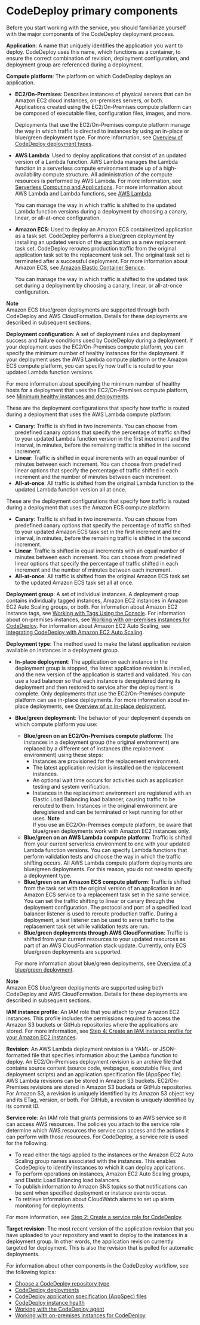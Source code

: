 # CodeDeploy primary components<a name="primary-components"></a>

Before you start working with the service, you should familiarize yourself with the major components of the CodeDeploy deployment process\. 

**Application**: A name that uniquely identifies the application you want to deploy\. CodeDeploy uses this name, which functions as a container, to ensure the correct combination of revision, deployment configuration, and deployment group are referenced during a deployment\.

**Compute platform**: The platform on which CodeDeploy deploys an application\.
+ **EC2/On\-Premises**: Describes instances of physical servers that can be Amazon EC2 cloud instances, on\-premises servers, or both\. Applications created using the EC2/On\-Premises compute platform can be composed of executable files, configuration files, images, and more\.

  Deployments that use the EC2/On\-Premises compute platform manage the way in which traffic is directed to instances by using an in\-place or blue/green deployment type\. For more information, see [Overview of CodeDeploy deployment types](welcome.md#welcome-deployment-overview)\.
+ **AWS Lambda**: Used to deploy applications that consist of an updated version of a Lambda function\. AWS Lambda manages the Lambda function in a serverless compute environment made up of a high\-availability compute structure\. All administration of the compute resources is performed by AWS Lambda\. For more information, see [Serverless Computing and Applications](https://aws.amazon.com/serverless/)\. For more information about AWS Lambda and Lambda functions, see [AWS Lambda](https://aws.amazon.com/lambda/)\.

  You can manage the way in which traffic is shifted to the updated Lambda function versions during a deployment by choosing a canary, linear, or all\-at\-once configuration\. 
+ **Amazon ECS**: Used to deploy an Amazon ECS containerized application as a task set\. CodeDeploy performs a blue/green deployment by installing an updated version of the application as a new replacement task set\. CodeDeploy reroutes production traffic from the original application task set to the replacement task set\. The original task set is terminated after a successful deployment\. For more information about Amazon ECS, see [Amazon Elastic Container Service](https://aws.amazon.com/ecs/)\.

  You can manage the way in which traffic is shifted to the updated task set during a deployment by choosing a canary, linear, or all\-at\-once configuration\.

**Note**  
Amazon ECS blue/green deployments are supported through both CodeDeploy and AWS CloudFormation\. Details for these deployments are described in subsequent sections\.

**Deployment configuration**: A set of deployment rules and deployment success and failure conditions used by CodeDeploy during a deployment\. If your deployment uses the EC2/On\-Premises compute platform, you can specify the minimum number of healthy instances for the deployment\. If your deployment uses the AWS Lambda compute platform or the Amazon ECS compute platform, you can specify how traffic is routed to your updated Lambda function versions\.

For more information about specifying the minimum number of healthy hosts for a deployment that uses the EC2/On\-Premises compute platform, see [Minimum healthy instances and deployments](instances-health.md#minimum-healthy-hosts)\.

These are the deployment configurations that specify how traffic is routed during a deployment that uses the AWS Lambda compute platform:
+ **Canary**: Traffic is shifted in two increments\. You can choose from predefined canary options that specify the percentage of traffic shifted to your updated Lambda function version in the first increment and the interval, in minutes, before the remaining traffic is shifted in the second increment\. 
+ **Linear**: Traffic is shifted in equal increments with an equal number of minutes between each increment\. You can choose from predefined linear options that specify the percentage of traffic shifted in each increment and the number of minutes between each increment\.
+ **All\-at\-once**: All traffic is shifted from the original Lambda function to the updated Lambda function version all at once\.

These are the deployment configurations that specify how traffic is routed during a deployment that uses the Amazon ECS compute platform:
+ **Canary**: Traffic is shifted in two increments\. You can choose from predefined canary options that specify the percentage of traffic shifted to your updated Amazon ECS task set in the first increment and the interval, in minutes, before the remaining traffic is shifted in the second increment\. 
+ **Linear**: Traffic is shifted in equal increments with an equal number of minutes between each increment\. You can choose from predefined linear options that specify the percentage of traffic shifted in each increment and the number of minutes between each increment\.
+ **All\-at\-once**: All traffic is shifted from the original Amazon ECS task set to the updated Amazon ECS task set all at once\.

**Deployment group**: A set of individual instances\. A deployment group contains individually tagged instances, Amazon EC2 instances in Amazon EC2 Auto Scaling groups, or both\. For information about Amazon EC2 instance tags, see [Working with Tags Using the Console](https://docs.aws.amazon.com/AWSEC2/latest/UserGuide/Using_Tags.html#Using_Tags_Console)\. For information about on\-premises instances, see [Working with on\-premises instances for CodeDeploy](instances-on-premises.md)\. For information about Amazon EC2 Auto Scaling, see [Integrating CodeDeploy with Amazon EC2 Auto Scaling](integrations-aws-auto-scaling.md)\.

**Deployment type**: The method used to make the latest application revision available on instances in a deployment group\.
+ **In\-place deployment**: The application on each instance in the deployment group is stopped, the latest application revision is installed, and the new version of the application is started and validated\. You can use a load balancer so that each instance is deregistered during its deployment and then restored to service after the deployment is complete\. Only deployments that use the EC2/On\-Premises compute platform can use in\-place deployments\. For more information about in\-place deployments, see [Overview of an in\-place deployment](welcome.md#welcome-deployment-overview-in-place)\.
+ **Blue/green deployment**: The behavior of your deployment depends on which compute platform you use:
  + **Blue/green on an EC2/On\-Premises compute platform**: The instances in a deployment group \(the original environment\) are replaced by a different set of instances \(the replacement environment\) using these steps:
    + Instances are provisioned for the replacement environment\.
    + The latest application revision is installed on the replacement instances\.
    + An optional wait time occurs for activities such as application testing and system verification\.
    + Instances in the replacement environment are registered with an Elastic Load Balancing load balancer, causing traffic to be rerouted to them\. Instances in the original environment are deregistered and can be terminated or kept running for other uses\.
**Note**  
If you use an EC2/On\-Premises compute platform, be aware that blue/green deployments work with Amazon EC2 instances only\.
  + **Blue/green on an AWS Lambda compute platform**: Traffic is shifted from your current serverless environment to one with your updated Lambda function versions\. You can specify Lambda functions that perform validation tests and choose the way in which the traffic shifting occurs\. All AWS Lambda compute platform deployments are blue/green deployments\. For this reason, you do not need to specify a deployment type\. 
  + **Blue/green on an Amazon ECS compute platform**: Traffic is shifted from the task set with the original version of an application in an Amazon ECS service to a replacement task set in the same service\. You can set the traffic shifting to linear or canary through the deployment configuration\. The protocol and port of a specified load balancer listener is used to reroute production traffic\. During a deployment, a test listener can be used to serve traffic to the replacement task set while validation tests are run\. 
  + **Blue/green deployments through AWS CloudFormation**: Traffic is shifted from your current resources to your updated resources as part of an AWS CloudFormation stack update\. Currently, only ECS blue/green deployments are supported\. 

  For more information about blue/green deployments, see [Overview of a blue/green deployment](welcome.md#welcome-deployment-overview-blue-green)\.

**Note**  
Amazon ECS blue/green deployments are supported using both CodeDeploy and AWS CloudFormation\. Details for these deployments are described in subsequent sections\.

**IAM instance profile**: An IAM role that you attach to your Amazon EC2 instances\. This profile includes the permissions required to access the Amazon S3 buckets or GitHub repositories where the applications are stored\. For more information, see [Step 4: Create an IAM instance profile for your Amazon EC2 instances](getting-started-create-iam-instance-profile.md)\.

**Revision**: An AWS Lambda deployment revision is a YAML\- or JSON\-formatted file that specifies information about the Lambda function to deploy\. An EC2/On\-Premises deployment revision is an archive file that contains source content \(source code, webpages, executable files, and deployment scripts\) and an application specification file \(AppSpec file\)\. AWS Lambda revisions can be stored in Amazon S3 buckets\. EC2/On\-Premises revisions are stored in Amazon S3 buckets or GitHub repositories\. For Amazon S3, a revision is uniquely identified by its Amazon S3 object key and its ETag, version, or both\. For GitHub, a revision is uniquely identified by its commit ID\.

**Service role**: An IAM role that grants permissions to an AWS service so it can access AWS resources\. The policies you attach to the service role determine which AWS resources the service can access and the actions it can perform with those resources\. For CodeDeploy, a service role is used for the following:
+ To read either the tags applied to the instances or the Amazon EC2 Auto Scaling group names associated with the instances\. This enables CodeDeploy to identify instances to which it can deploy applications\.
+ To perform operations on instances, Amazon EC2 Auto Scaling groups, and Elastic Load Balancing load balancers\.
+ To publish information to Amazon SNS topics so that notifications can be sent when specified deployment or instance events occur\.
+ To retrieve information about CloudWatch alarms to set up alarm monitoring for deployments\.

For more information, see [Step 2: Create a service role for CodeDeploy](getting-started-create-service-role.md)\.

**Target revision**: The most recent version of the application revision that you have uploaded to your repository and want to deploy to the instances in a deployment group\. In other words, the application revision currently targeted for deployment\. This is also the revision that is pulled for automatic deployments\.

For information about other components in the CodeDeploy workflow, see the following topics:
+ [Choose a CodeDeploy repository type](application-revisions-repository-type.md)
+  [CodeDeploy deployments](deployment-steps.md)
+  [CodeDeploy application specification \(AppSpec\) files](application-specification-files.md)
+  [CodeDeploy instance health](instances-health.md)
+  [Working with the CodeDeploy agent](codedeploy-agent.md)
+  [Working with on\-premises instances for CodeDeploy](instances-on-premises.md)
